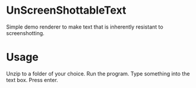 # UnScreenShottableText
Simple demo renderer to make text that is inherently resistant to screenshotting.

# Usage

Unzip to a folder of your choice. Run the program. Type something into the text box. Press enter.
